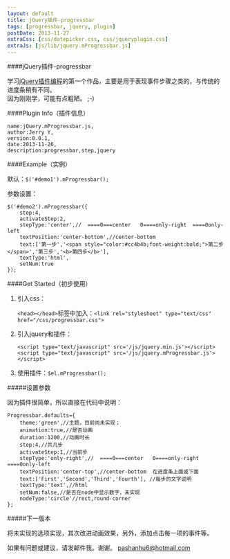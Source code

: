```yaml
---
layout: default
title: jQuery插件-progressbar
tags: [progressbar, jquery, plugin]
postDate: 2013-11-27
extraCss: [css/datepicker.css, css/jqueryplugin.css]
extraJs: [js/lib/jquery.mProgressbar.js]
---
```


####jQuery插件-progressbar

学习[jQuery插件编程]()的第一个作品，主要是用于表现事件步骤之类的，与传统的进度条稍有不同。   
因为刚刚学，可能有点粗陋。 ;-)

####Plugin Info（插件信息）

	name:jQuery.mProgressbar.js,
	author:Jerry Y,
	version:0.0.1,
	date:2013-11-26,
	description:progressbar,step,jquery

####Example（实例）

默认：`$('#demo1').mProgressbar();`

<div id='demo1'>
</div>

参数设置：

	$('#demo2').mProgressbar({
		step:4,
		activateStep:2,
		stepType:'center',//  ====0===center   0====only-right  ====0only-left
		textPosition:'center-bottom',//center-bottom
		text:['第一步','<span style="color:#cc4b4b;font-weight:bold;">第二步</span>','第三步','<b>第四步</b>'],
		textType:'html',
		setNum:true
	});

<div id='demo2'>
</div>

####Get Started（初步使用）

1.  引入css：

	`<head></head>`标签中加入：`<link rel="stylesheet" type="text/css" href="/css/progressbar.css">`

2.  引入jquery和插件：

		<script type="text/javascript" src='/js/jquery.min.js'></script>
		<script type="text/javascript" src='/js/jquery.mProgressbar.js'></script>

3.  使用插件：`$el.mProgressbar();`

#####设置参数

因为插件很简单，所以直接在代码中说明：

	Progressbar.defaults={
		theme:'green',//主题，目前尚未实现；
		animation:true,//是否动画
		duration:1200,//动画时长
		step:4,//共几步
		activateStep:1,//当前步
		stepType:'only-right',//  ====0===center   0====only-right  ====0only-left
		textPosition:'center-top',//center-bottom  在进度条上面或下面
		text:['First','Second','Third','Fourth'], //每步的文字说明
		textType:'text',//html
		setNum:false,//是否在node中显示数字，未实现
		nodeType:'circle'//rect,round-corner
	};

#####下一版本

将未实现的选项实现，其次改进动画效果，另外，添加点击每一项的事件等。

如果有问题或建议，请发邮件我。谢谢。
<pashanhu6@hotmail.com>